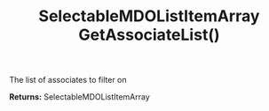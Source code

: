 ﻿---
uid: crmscript_ref_NSActivityFilter_GetAssociateList
title: SelectableMDOListItemArray GetAssociateList()
intellisense: NSActivityFilter.GetAssociateList
keywords: NSActivityFilter, GetAssociateList
so.topic: reference
---

The list of associates to filter on

**Returns:** SelectableMDOListItemArray


